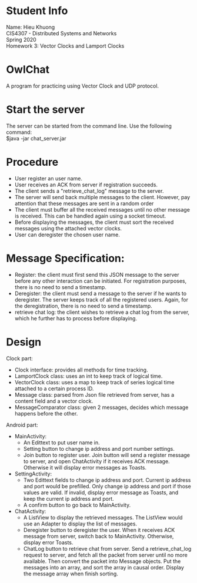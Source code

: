# Student Info
Name: Hieu Khuong  
CIS4307 - Distributed Systems and Networks  
Spring 2020  
Homework 3: Vector Clocks and Lamport Clocks  

# OwlChat
A program for practicing using Vector Clock and UDP protocol.

# Start the server 
The server can be started from the command line. Use the following command:  
$java -jar chat_server.jar

# Procedure
- User register an user name.
- User receives an ACK from server if registration succeeds.
- The client sends a "retrieve_chat_log" message to the server.
- The server will send back multiple messages to the client. However, pay attention that these messages are sent in a random order
- The client must buffer all the received messages until no other message is received. This can be handled again using a socket timeout.
- Before displaying the messages, the client must sort the received messages using the attached vector clocks.
- User can deregister the chosen user name.

# Message Specification:
- Register: the client must first send this JSON message to the server before any other interaction can be initiated. For registration purposes, there is no need to send a timestamp.
- Deregister: the client must send a message to the server if he wants to deregister. The server keeps track of all the registered users. Again, for the deregistration, there is no need to send a timestamp.
- retrieve chat log: the client wishes to retrieve a chat log from the server, which he further has to process before displaying.

# Design  
Clock part:  
- Clock interface: provides all methods for time tracking.  
- LamportClock class: uses an int to keep track of logical time.
- VectorClock class: uses a map to keep track of series logical time attached to a certain process ID.  
- Message class: parsed from Json file retrieved from server, has a content field and a vector clock.
- MessageComparator class: given 2 messages, decides which message happens before the other.  

Android part:  
- MainActivity:
  * An Edittext to put user name in.
  * Setting button to change ip address and port number settings.
  * Join button to register user. Join button will send a register message to server, and open ChatActivity if it receives ACK message. Otherwise it will display error messages as Toasts.
- SettingActivity: 
  * Two Edittext fields to change ip address and port. Current ip address and port would be prefilled. Only change ip address and port if those values are valid. If invalid, display error message as Toasts, and keep the current ip address and port.
  * A confirm button to go back to MainActivity.
- ChatActivity: 
  * A ListView to display the retrieved messages. The ListView would use an Adapter to display the list of messages.
  * Deregister button to deregister the user. When it receives ACK message from server, switch back to MainActivity. Otherwise, display error Toasts.
  * ChatLog button to retrieve chat from server. Send a retrieve_chat_log request to server, and fetch all the packet from server until no more available. Then convert the packet into Message objects. Put the messages into an array, and sort the array in causal order. Display the message array when finish sorting.
